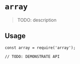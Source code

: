 # `array`

> TODO: description

## Usage

```
const array = require('array');

// TODO: DEMONSTRATE API
```
